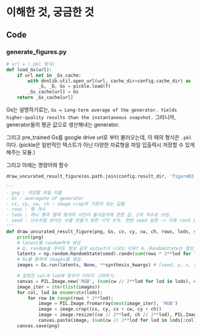 # 이해한 것, 궁금한 것

## Code

### generate_figures.py

``` python
# url = (.pkl 형식)
def load_Gs(url):
    if url not in _Gs_cache:
        with dnnlib.util.open_url(url, cache_dir=config.cache_dir) as f:
            _G, _D, Gs = pickle.load(f)
        _Gs_cache[url] = Gs
    return _Gs_cache[url]
```

Gs는 설명하기로는, `Gs = Long-term average of the generator. Yields higher-quality results than the instantaneous snapshot.` 그러니까, generator들의 평균 값으로 생산해내는 generator.

그리고 pre_trained Gs를 google drive url로 부터 불러오는데, 이 때의 형식은 `.pkl`이다. (pickle은 일반적인 텍스트가 아닌 다양한 자료형을 파일 입출력시 저장할 수 있게 해주는 모듈.)

그리고 아래는 명령어와 함수

```Python
draw_uncurated_result_figure(os.path.join(config.result_dir, 'figure02-uncurated-ffhq.png'), load_Gs(url_ffhq), cx=0, cy=0, cw=1024, ch=1024, rows=3, lods=[0,1,2,2,3,3], seed=5)

'''
- png : 저장할 파일 이름
- Gs : averagate of generator
- cx, cy, cw, ch : image crop의 기준이 되는 값들
- rows : 행 개수
- lods : 하나 행과 열에 몇개의 사진이 들아갈지에 관한 값. 2의 지수로 쓰임.
- seed : 난수처럼 보이는 수를 만들기 위한 시작 숫자. 한번 seed 설정 -> 이후 rand 할 때 마다 같은 숫자 나옴.
'''
def draw_uncurated_result_figure(png, Gs, cx, cy, cw, ch, rows, lods, seed):
    print(png)
    # latent를 random하게 생성
    # Q. random을 주어도 항상 같은 output이 나오는 이유? A. RandomState는 항상 같은 random으로 보이는 값을 내려준다.
    latents = np.random.RandomState(seed).randn(sum(rows * 2**lod for lod in lods), Gs.input_shape[1])
    # Gs를 통하여 images를 생성.
    images = Gs.run(latents, None, **synthesis_kwargs) # [seed, y, x, rgb]

    # 알맞은 col과 lod에 맞추어 이미지 그려주기.
    canvas = PIL.Image.new('RGB', (sum(cw // 2**lod for lod in lods), ch * rows), 'white')
    image_iter = iter(list(images))
    for col, lod in enumerate(lods):
        for row in range(rows * 2**lod):
            image = PIL.Image.fromarray(next(image_iter), 'RGB')
            image = image.crop((cx, cy, cx + cw, cy + ch))
            image = image.resize((cw // 2**lod, ch // 2**lod), PIL.Image.ANTIALIAS)
            canvas.paste(image, (sum(cw // 2**lod for lod in lods[:col]), row * ch // 2**lod))
    canvas.save(png)
```

